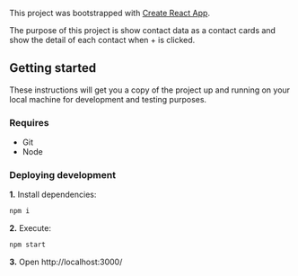 This project was bootstrapped with [Create React App](https://github.com/facebook/create-react-app).

The purpose of this project is show contact data as a contact cards and show the detail of each contact when +  is clicked. 

## Getting started

These instructions will get you a copy of the project up and running on your local machine for development and testing purposes.

### Requires

* Git
* Node

### Deploying development

**1.** Install dependencies:
```bash
npm i
```

**2.** Execute:
```bash
npm start
```
**3.** Open http://localhost:3000/
